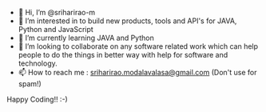 - 👋 Hi, I’m @sriharirao-m
- 👀 I’m interested in to build new products, tools and API's for JAVA, Python and JavaScript
- 🌱 I’m currently learning JAVA and Python
- 💞️ I’m looking to collaborate on any software related work which can help people to do the things in better way with help for software and technology.
- 📫 How to reach me : sriharirao.modalavalasa@gmail.com (Don't use for spam!)

Happy Coding!! :-)

<!---
sriharirao-m/sriharirao-m is a ✨ special ✨ repository because its `README.md` (this file) appears on your GitHub profile.
You can click the Preview link to take a look at your changes.
--->
